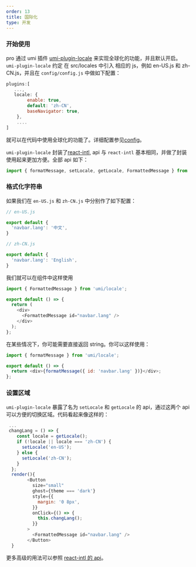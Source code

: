 ```yaml
---
order: 13
title: 国际化
type: 开发
---
```


### 开始使用

pro 通过 umi 插件 [umi-plugin-locale](https://github.com/umijs/umi-plugin-locale) 来实现全球化的功能，并且默认开启。 `umi-plugin-locale` 约定 在 src/locales 中引入 相应的 js，例如 en-US.js 和 zh-CN.js，并且在 `config/config.js` 中做如下配置：

```js
plugins:[
   ...,
   locale: {
        enable: true,
        default: 'zh-CN',
        baseNavigator: true,
    },
    ....
]
```

就可以在代码中使用全球化的功能了。详细配置参见[config](https://github.com/umijs/umi-plugin-locale#usage)。

`umi-plugin-locale` 封装了[react-intl](https://github.com/yahoo/react-intl), api 与 `react-intl` 基本相同，并做了封装使用起来更加方便。全部 api 如下：

```js
import { formatMessage, setLocale, getLocale, FormattedMessage } from 'umi/locale';
```

### 格式化字符串

如果我们在 `en-US.js` 和 `zh-CN.js` 中分别作了如下配置：

```js
// en-US.js

export default {
  'navbar.lang': '中文',
}

// zh-CN.js

export default {
  'navbar.lang': 'English',
}

```

我们就可以在组件中这样使用

```js
import { FormattedMessage } from 'umi/locale';

export default () => {
  return (
    <div>
      <FormattedMessage id="navbar.lang" />
    </div>
  );
};
```

在某些情况下，你可能需要直接返回 string。你可以这样使用：

```js
import { formatMessage } from 'umi/locale';

export default () => {
  return <div>{formatMessage({ id: 'navbar.lang' })}</div>;
};
```

### 设置区域

`umi-plugin-locale` 暴露了名为 `setLocale` 和 `getLocale` 的 api，通过这两个 api 可以方便的切换区域。代码看起来像这样的：

```js
 ...
 changLang = () => {
    const locale = getLocale();
    if (!locale || locale === 'zh-CN') {
      setLocale('en-US');
    } else {
      setLocale('zh-CN');
    }
  };
  render(){
        <Button
          size="small"
          ghost={theme === 'dark'}
          style={{
            margin: '0 8px',
          }}
          onClick={() => {
            this.changLang();
          }}
        >
          <FormattedMessage id="navbar.lang" />
        </Button>
  }

```

更多高级的用法可以参照 [react-intl 的 api](https://github.com/yahoo/react-intl/wiki#getting-started)。
